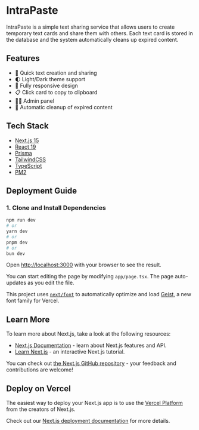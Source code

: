 # IntraPaste

IntraPaste is a simple text sharing service that allows users to create temporary text cards and share them with others. Each text card is stored in the database and the system automatically cleans up expired content.

## Features

- 🚀 Quick text creation and sharing
- 🌓 Light/Dark theme support
- 📱 Fully responsive design
- 📋 Click card to copy to clipboard
- 👨‍💼 Admin panel
- 🧹 Automatic cleanup of expired content

## Tech Stack

- [Next.js 15](https://nextjs.org/)
- [React 19](https://react.dev/)
- [Prisma](https://www.prisma.io/)
- [TailwindCSS](https://tailwindcss.com/)
- [TypeScript](https://www.typescriptlang.org/)
- [PM2](https://pm2.keymetrics.io/)

## Deployment Guide

### 1. Clone and Install Dependencies

```bash
npm run dev
# or
yarn dev
# or
pnpm dev
# or
bun dev
```

Open [http://localhost:3000](http://localhost:3000) with your browser to see the result.

You can start editing the page by modifying `app/page.tsx`. The page auto-updates as you edit the file.

This project uses [`next/font`](https://nextjs.org/docs/app/building-your-application/optimizing/fonts) to automatically optimize and load [Geist](https://vercel.com/font), a new font family for Vercel.

## Learn More

To learn more about Next.js, take a look at the following resources:

- [Next.js Documentation](https://nextjs.org/docs) - learn about Next.js features and API.
- [Learn Next.js](https://nextjs.org/learn) - an interactive Next.js tutorial.

You can check out [the Next.js GitHub repository](https://github.com/vercel/next.js) - your feedback and contributions are welcome!

## Deploy on Vercel

The easiest way to deploy your Next.js app is to use the [Vercel Platform](https://vercel.com/new?utm_medium=default-template&filter=next.js&utm_source=create-next-app&utm_campaign=create-next-app-readme) from the creators of Next.js.

Check out our [Next.js deployment documentation](https://nextjs.org/docs/app/building-your-application/deploying) for more details.
